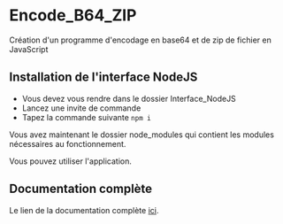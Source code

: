 # Encode_B64_ZIP

<!-- ![dangerzone](https://github.com/RexT2507/Encode_B64_ZIP/blob/master/documentation/Encodage-base64-zip/docs/img/dangerzone.jpg) -->

Création d'un programme d'encodage en base64 et de zip de fichier en JavaScript

## Installation de l'interface NodeJS

+ Vous devez vous rendre dans le dossier Interface_NodeJS
+ Lancez une invite de commande
+ Tapez la commande suivante `npm i`

Vous avez maintenant le dossier node_modules qui contient les modules nécessaires au fonctionnement.

Vous pouvez utiliser l'application.

## Documentation complète

Le lien de la documentation complète [ici](https://rext2507.github.io/Encode_B64_ZIP/).
